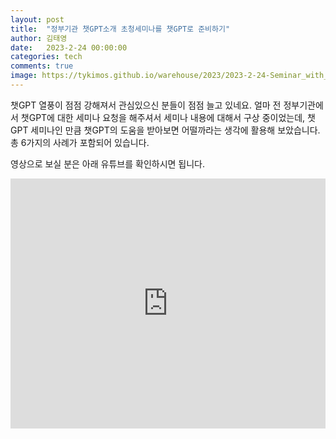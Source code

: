 ```yaml
---
layout: post
title:  "정부기관 챗GPT소개 초청세미나를 챗GPT로 준비하기"
author: 김태영
date:   2023-2-24 00:00:00
categories: tech
comments: true
image: https://tykimos.github.io/warehouse/2023/2023-2-24-Seminar_with_ChatGPT.png
---
```


챗GPT 열풍이 점점 강해져서 관심있으신 분들이 점점 늘고 있네요. 얼마 전 정부기관에서 챗GPT에 대한 세미나 요청을 해주셔서 세미나 내용에 대해서 구상 중이었는데, 챗GPT 세미나인 만큼 챗GPT의 도움을 받아보면 어떨까라는 생각에 활용해 보았습니다. 총 6가지의 사례가 포함되어 있습니다.

영상으로 보실 분은 아래 유튜브를 확인하시면 됩니다.

<iframe width="100%" height="400" src="https://www.youtube.com/embed/rJU54l6-VTk" title="YouTube video player" frameborder="0" allow="accelerometer; autoplay; clipboard-write; encrypted-media; gyroscope; picture-in-picture" allowfullscreen></iframe>
